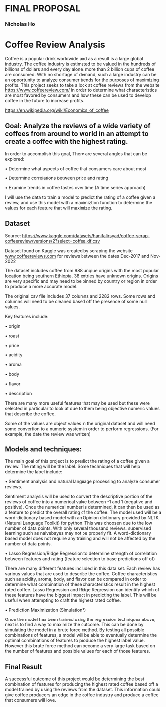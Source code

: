 # FINAL PROPOSAL
### Nicholas Ho

# Coffee Review Analysis

Coffee is a popular drink worldwide and as a result is a large global industry.  The coffee industry is estimated to be valued in the hundreds of billions of dollars and every day alone, more than 2 billion cups of coffee are consumed.  With no shortage of demand, such a large industry can be an opportunity to analyze consumer trends for the purposes of maximizing profits.  This project seeks to take a look at coffee reviews from the website https://www.coffeereview.com/ in order to determine what characteristics are most favored by consumers and how these can be used to develop coffee in the future to increase profits.

https://en.wikipedia.org/wiki/Economics_of_coffee

## Goal: Analyze the reviews of a wide variety of coffees from around to world in an attempt to create a coffee with the highest rating.

In order to accomplish this goal, There are several angles that can be explored:

• Determine what aspects of coffee that consumers care about most

• Determine correlations between price and rating

• Examine trends in coffee tastes over time (A time series approach)

I will use the data to train a model to predict the rating of a coffee given a review, and use this model with a maximiztion function to determine the values for each feature that will maximize the rating.

## Dataset

Source: https://www.kaggle.com/datasets/hanifalirsyad/coffee-scrap-coffeereview/versions/2?select=coffee_df.csv

Dataset found on Kaggle was created by scraping the website www.coffeereviews.com for reviews between the dates Dec-2017 and Nov-2022

The dataset includes coffee from 988 unqiue origins with the most popular location being southern Ethiopia.  38 entries have unknown origins.  Origins are very specific and may need to be binned by country or region in order to produce a more accurate model.

The original csv file includes 37 columns and 2282 rows.  Some rows and columns will need to be cleaned based off the presence of some null values.

Key features include: 

• origin

• roast

• price

• acidity

• aroma

• body

• flavor

• description

There are many more useful features that may be used but these were selected in particular to look at due to them being objective numeric values that describe the coffee.

Some of the values are object values in the original dataset and will need some convertion to a numeric system in order to perform regressions.  (For example, the date the review was written)

## Models and techniques:

The main goal of this project is to predict the rating of a coffee given a review.  The rating will be the label.  Some techniques that will help determine the label include:

• Sentiment analysis and natural language processing to analyze consumer reviews.

Sentiment analysis will be used to convert the descriptive portion of the reviews of coffee into a numerical value between -1 and 1 (negative and positive).  Once the numerical number is determined, it can then be used as a feature to predict the overall rating of the coffee.  The model used will be a word-dictionary based model with an Opinion dictionary provided by NLTK (Natural Language Toolkit) for python.  This was choosen due to the low number of data points.  With only several thousand reviews, supervised learning such as naivebayes may not be properly fit.  A word-dictionary based model does not require any training and will not be affected by the number of data points.

• Lasso Regression/Ridge Regression to determine strength of correlation between features and rating (feature selection to base predictions off of)

There are many different features included in this data set.  Each review has various values that are used to describe the coffee.  Coffee characteristics such as acidity, aroma, body, and flavor can be compared in order to determine what combination of these characteristics result in the highest rated coffee.  Lasso Regression and Ridge Regression can identify which of these features have the biggest impact in predicting the label.  This will be useful when attempting to craft the highest rated coffee.

• Prediction Maximization (Simulation?)

Once the model has been trained using the regression techniques above, next is to find a way to maximize the outcome.  This can be done by simulating the model in a brute force method.  By testing all possible combinations of features, a model will be able to eventually determine the optimal combinations of features to produce the highest label value.  However this brute force method can become a very large task based on the number of features and possible values for each of those features.

## Final Result

A successful outcome of this project would be determining the best combination of features for producing the highest rated coffee based off a model trained by using the reviews from the dataset.  This information could give coffee producers an edge in the coffee industry and produce a coffee that consumers will love.


